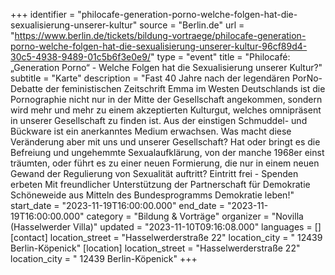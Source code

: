 +++
identifier = "philocafe-generation-porno-welche-folgen-hat-die-sexualisierung-unserer-kultur"
source = "Berlin.de"
url = "https://www.berlin.de/tickets/bildung-vortraege/philocafe-generation-porno-welche-folgen-hat-die-sexualisierung-unserer-kultur-96cf89d4-30c5-4938-9489-01c5b6f3e0e9/"
type = "event"
title = "Philocafé: „Generation Porno“ - Welche Folgen hat die Sexualisierung unserer Kultur?"
subtitle = "Karte"
description = "Fast   40 Jahre nach der legendären PorNo-Debatte der feministischen Zeitschrift   Emma im Westen Deutschlands ist die Pornographie nicht nur in der Mitte der   Gesellschaft angekommen, sondern wird mehr und mehr zu einem akzeptierten   Kulturgut, welches omnipräsent in unserer Gesellschaft zu finden ist. Aus der   einstigen Schmuddel- und Bückware ist ein anerkanntes Medium erwachsen. Was   macht diese Veränderung aber mit uns und unserer Gesellschaft? Hat oder   bringt es die Befreiung und ungehemmte Sexualaufklärung, von der manche   1968er einst träumten, oder führt es zu einer neuen Formierung, die nur in   einem neuen Gewand der Regulierung von Sexualität auftritt?
Eintritt frei - Spenden erbeten
Mit freundlicher Unterstützung der Partnerschaft für Demokratie Schöneweide   aus Mitteln des Bundesprogramms Demokratie leben!"
start_date = "2023-11-19T16:00:00.000"
end_date = "2023-11-19T16:00:00.000"
category = "Bildung & Vorträge"
organizer = "Novilla (Hasselwerder Villa)"
updated = "2023-11-10T09:16:08.000"
languages = []
[contact]
location_street = "Hasselwerderstraße 22"
location_city = " 12439 Berlin-Köpenick"
[location]
location_street = "Hasselwerderstraße 22"
location_city = " 12439 Berlin-Köpenick"
+++